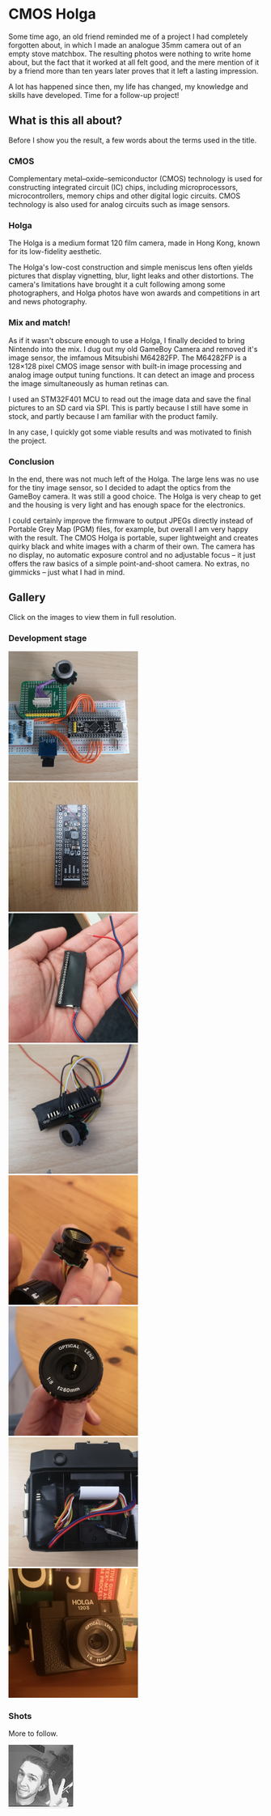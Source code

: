 # CMOS Holga

Some time ago, an old friend reminded me of a project I had completely
forgotten about, in which I made an analogue 35mm camera out of an empty
stove matchbox.  The resulting photos were nothing to write home about,
but the fact that it worked at all felt good, and the mere mention of it
by a friend more than ten years later proves that it left a lasting
impression.

A lot has happened since then, my life has changed, my knowledge and
skills have developed.  Time for a follow-up project!

## What is this all about?

Before I show you the result, a few words about the terms used in the
title.

### CMOS

Complementary metal–oxide–semiconductor (CMOS) technology is used for
constructing integrated circuit (IC) chips, including microprocessors,
microcontrollers, memory chips and other digital logic circuits.  CMOS
technology is also used for analog circuits such as image sensors.

### Holga

The Holga is a medium format 120 film camera, made in Hong Kong, known
for its low-fidelity aesthetic.

The Holga's low-cost construction and simple meniscus lens often yields
pictures that display vignetting, blur, light leaks and other
distortions.  The camera's limitations have brought it a cult following
among some photographers, and Holga photos have won awards and
competitions in art and news photography.

### Mix and match!

As if it wasn't obscure enough to use a Holga, I finally decided to
bring Nintendo into the mix.  I dug out my old GameBoy Camera and
removed it's image sensor, the imfamous Mitsubishi M64282FP.  The
M64282FP is a 128×128 pixel CMOS image sensor with built-in image
processing and analog image output tuning functions.  It can detect an
image and process the image simultaneously as human retinas can.

I used an STM32F401 MCU to read out the image data and save the final
pictures to an SD card via SPI. This is partly because I still have some
in stock, and partly because I am familiar with the product family.

In any case, I quickly got some viable results and was motivated to
finish the project.

### Conclusion

In the end, there was not much left of the Holga.  The large lens was no
use for the tiny image sensor, so I decided to adapt the optics from the
GameBoy camera.  It was still a good choice.  The Holga is very cheap to
get and the housing is very light and has enough space for the
electronics.

I could certainly improve the firmware to output JPEGs directly instead
of Portable Grey Map (PGM) files, for example, but overall I am very
happy with the result.  The CMOS Holga is portable, super lightweight
and creates quirky black and white images with a charm of their own.
The camera has no display, no automatic exposure control and no
adjustable focus – it just offers the raw basics of a simple
point-and-shoot camera.  No extras, no gimmicks – just what I had in
mind.

## Gallery

Click on the images to view them in full resolution.

### Development stage

[![](media/prototype-tn.jpg)](media/.jpg?raw=true "Prototype")
[![](media/stm32f4-step-up-converter-tn.jpg)](media/stm32f4-step-up-converter.jpg?raw=true "STM32F4 with step-up converter")
[![](media/build-1-tn.jpg)](media/build-1.jpg?raw=true "Build process 1")
[![](media/build-2-tn.jpg)](media/build-2.jpg?raw=true "Build process 2")
[![](media/optics-1-tn.jpg)](media/optics-1.jpg?raw=true "Optics adaption 1")
[![](media/optics-2-tn.jpg)](media/optics-2.jpg?raw=true "Optics adaption 2")
[![](media/installation-tn.jpg)](media/.jpg?raw=true "Installation process")
[![](media/front-view-tn.jpg)](media/front-view.jpg?raw=true "Front view")

### Shots

More to follow.

[![selfie](media/selfie.jpg)](media/selfie.jpg?raw=true "selfie")
